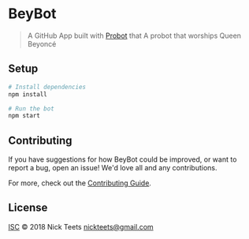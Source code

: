 # BeyBot

> A GitHub App built with [Probot](https://github.com/probot/probot) that A probot that worships Queen Beyoncé

## Setup

```sh
# Install dependencies
npm install

# Run the bot
npm start
```

## Contributing

If you have suggestions for how BeyBot could be improved, or want to report a bug, open an issue! We'd love all and any contributions.

For more, check out the [Contributing Guide](CONTRIBUTING.md).

## License

[ISC](LICENSE) © 2018 Nick Teets <nickteets@gmail.com>
